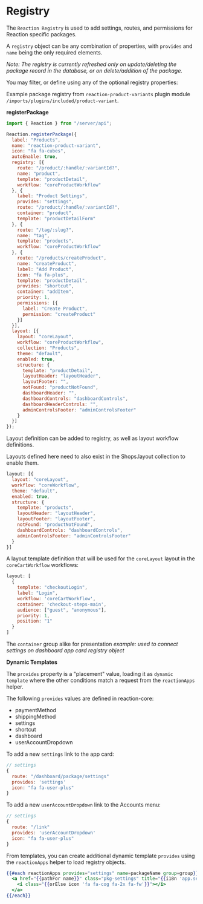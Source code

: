 # Registry

The `Reaction Registry` is used to add settings, routes, and permissions for Reaction specific packages.

A `registry` object can be any combination of properties, with `provides` and `name` being the only required elements.

*Note: The registry is currently refreshed only on update/deleting the package record in the database, or on delete/addition of the package.*

You may filter, or define using any of the optional registry properties:

Example package registry from `reaction-product-variants` plugin module `/imports/plugins/included/product-variant`.

**registerPackage**

```js
import { Reaction } from "/server/api";

Reaction.registerPackage({
  label: "Products",
  name: "reaction-product-variant",
  icon: "fa fa-cubes",
  autoEnable: true,
  registry: [{
    route: "/product/:handle/:variantId?",
    name: "product",
    template: "productDetail",
    workflow: "coreProductWorkflow"
  }, {
    label: "Product Settings",
    provides: "settings",
    route: "/product/:handle/:variantId?",
    container: "product",
    template: "productDetailForm"
  }, {
    route: "/tag/:slug?",
    name: "tag",
    template: "products",
    workflow: "coreProductWorkflow"
  }, {
    route: "/products/createProduct",
    name: "createProduct",
    label: "Add Product",
    icon: "fa fa-plus",
    template: "productDetail",
    provides: "shortcut",
    container: "addItem",
    priority: 1,
    permissions: [{
      label: "Create Product",
      permission: "createProduct"
    }]
  }],
  layout: [{
    layout: "coreLayout",
    workflow: "coreProductWorkflow",
    collection: "Products",
    theme: "default",
    enabled: true,
    structure: {
      template: "productDetail",
      layoutHeader: "layoutHeader",
      layoutFooter: "",
      notFound: "productNotFound",
      dashboardHeader: "",
      dashboardControls: "dashboardControls",
      dashboardHeaderControls: "",
      adminControlsFooter: "adminControlsFooter"
    }
  }]
});
```

Layout definition can be added to registry, as well as layout workflow definitions.

Layouts defined here need to also exist in the Shops.layout collection to enable them.

```js
layout: [{
  layout: "coreLayout",
  workflow: "coreWorkflow",
  theme: "default",
  enabled: true,
  structure: {
    template: "products",
    layoutHeader: "layoutHeader",
    layoutFooter: "layoutFooter",
    notFound: "productNotFound",
    dashboardControls: "dashboardControls",
    adminControlsFooter: "adminControlsFooter"
  }
}]
```

A layout template definition that will be used for the `coreLayout` layout in the `coreCartWorkflow` workflows:

```js
layout: [
  {
    template: "checkoutLogin",
    label: "Login",
    workflow: 'coreCartWorkflow',
    container: 'checkout-steps-main',
    audience: ["guest", "anonymous"],
    priority: 1,
    position: "1"
  }
]
```

The `container` group alike for presentation _example: used to connect settings on dashboard app card registry object_

**Dynamic Templates**

The `provides` property is a "placement" value, loading it as `dynamic template` where the other conditions match a request from the `reactionApps` helper.

The following `provides` values are defined in reaction-core:

- paymentMethod
- shippingMethod
- settings
- shortcut
- dashboard
- userAccountDropdown

To add a new `settings` link to the app card:

```js
// settings
{
  route: "/dashboard/package/settings"
  provides: 'settings'
  icon: "fa fa-user-plus"
}
```

To add a new `userAccountDropdown` link to the Accounts menu:

```js
// settings
{
  route: "/link"
  provides: 'userAccountDropdown'
  icon: "fa fa-user-plus"
}
```

From templates, you can create additional dynamic template `provides` using the `reactionApps` helper to load registry objects.

```handlebars
{{#each reactionApps provides="settings" name=packageName group=group}}
  <a href="{{pathFor name}}" class="pkg-settings" title="{{i18n 'app.settings' 'Settings'}}">
    <i class="{{orElse icon 'fa fa-cog fa-2x fa-fw'}}"></i>
  </a>
{{/each}}
```
